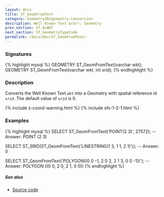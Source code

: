 ```yaml
---
layout: docs
title: ST_GeomFromText
category: Geometry2D/geometry-conversion
description: Well Known Text &rarr; Geometry
prev_section: ST_AsWKT
next_section: ST_GeometryTypeCode
permalink: /docs/dev/ST_GeomFromText/
---
```


### Signatures

{% highlight mysql %}
GEOMETRY ST_GeomFromText(varchar wkt);
GEOMETRY ST_GeomFromText(varchar wkt, int srid);
{% endhighlight %}

### Description

Converts the Well Known Text `wkt` into a Geometry with spatial reference id
`srid`.  The default value of `srid` is 0.

{% include z-coord-warning.html %}
{% include sfs-1-2-1.html %}

### Examples

{% highlight mysql %}
SELECT ST_GeomFromText('POINT(2 3)', 27572);
-- Answer: POINT (2 3)

SELECT ST_SRID(ST_GeomFromText('LINESTRING(1 3, 1 1, 2 1)'));
-- Answer: 0

SELECT ST_GeomFromText('POLYGON((0 0 -1, 2 0 2, 2 1 3, 0 0 -1))');
-- Answer: POLYGON ((0 0, 2 0, 2 1, 0 0))
{% endhighlight %}

##### See also

* <a href="https://github.com/irstv/H2GIS/blob/master/h2spatial/src/main/java/org/h2gis/h2spatial/internal/function/spatial/convert/ST_GeomFromText.java" target="_blank">Source code</a>
